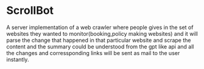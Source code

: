 # ScrollBot

   A server implementation of a web crawler where people gives in the set of websites they wanted to monitor(booking,policy making websites) and it will parse the change that happened in that particular website and scrape the content and the summary could be understood from the gpt like api and all the changes and corressponding links  will be sent as mail to the user instantly.

